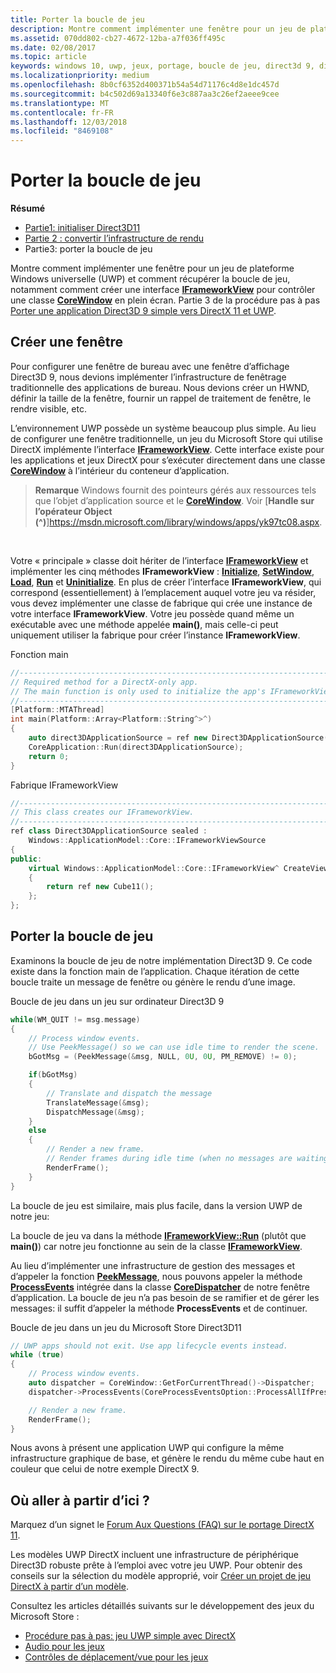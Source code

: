 ```yaml
---
title: Porter la boucle de jeu
description: Montre comment implémenter une fenêtre pour un jeu de plateforme Windows universelle (UWP) et comment récupérer la boucle de jeu, notamment comment créer une interface IFrameworkView pour contrôler une classe CoreWindow en plein écran.
ms.assetid: 070dd802-cb27-4672-12ba-a7f036ff495c
ms.date: 02/08/2017
ms.topic: article
keywords: windows 10, uwp, jeux, portage, boucle de jeu, direct3d 9, directx 11
ms.localizationpriority: medium
ms.openlocfilehash: 8b0cf6352d400371b54a54d71176c4d8e1dc457d
ms.sourcegitcommit: b4c502d69a13340f6e3c887aa3c26ef2aeee9cee
ms.translationtype: MT
ms.contentlocale: fr-FR
ms.lasthandoff: 12/03/2018
ms.locfileid: "8469108"
---
```

# <a name="port-the-game-loop"></a>Porter la boucle de jeu



**Résumé**

-   [Partie1: initialiser Direct3D11](simple-port-from-direct3d-9-to-11-1-part-1--initializing-direct3d.md)
-   [Partie 2 : convertir l’infrastructure de rendu](simple-port-from-direct3d-9-to-11-1-part-2--rendering.md)
-   Partie3: porter la boucle de jeu


Montre comment implémenter une fenêtre pour un jeu de plateforme Windows universelle (UWP) et comment récupérer la boucle de jeu, notamment comment créer une interface [**IFrameworkView**](https://msdn.microsoft.com/library/windows/apps/hh700478) pour contrôler une classe [**CoreWindow**](https://msdn.microsoft.com/library/windows/apps/br208225) en plein écran. Partie 3 de la procédure pas à pas [Porter une application Direct3D 9 simple vers DirectX 11 et UWP](walkthrough--simple-port-from-direct3d-9-to-11-1.md).

## <a name="create-a-window"></a>Créer une fenêtre


Pour configurer une fenêtre de bureau avec une fenêtre d’affichage Direct3D 9, nous devions implémenter l’infrastructure de fenêtrage traditionnelle des applications de bureau. Nous devions créer un HWND, définir la taille de la fenêtre, fournir un rappel de traitement de fenêtre, le rendre visible, etc.

L’environnement UWP possède un système beaucoup plus simple. Au lieu de configurer une fenêtre traditionnelle, un jeu du Microsoft Store qui utilise DirectX implémente l’interface [**IFrameworkView**](https://msdn.microsoft.com/library/windows/apps/hh700478). Cette interface existe pour les applications et jeux DirectX pour s’exécuter directement dans une classe [**CoreWindow**](https://msdn.microsoft.com/library/windows/apps/br208225) à l’intérieur du conteneur d’application.

> **Remarque**  Windows fournit des pointeurs gérés aux ressources tels que l’objet d’application source et le [**CoreWindow**](https://msdn.microsoft.com/library/windows/apps/br208225). Voir [**Handle sur l’opérateur Object (^)**]https://msdn.microsoft.com/library/windows/apps/yk97tc08.aspx.

 

Votre « principale » classe doit hériter de l’interface [**IFrameworkView**](https://msdn.microsoft.com/library/windows/apps/hh700478) et implémenter les cinq méthodes **IFrameworkView** : [**Initialize**](https://msdn.microsoft.com/library/windows/apps/hh700495), [**SetWindow**](https://msdn.microsoft.com/library/windows/apps/hh700509), [**Load**](https://msdn.microsoft.com/library/windows/apps/hh700501), [**Run**](https://msdn.microsoft.com/library/windows/apps/hh700505) et [**Uninitialize**](https://msdn.microsoft.com/library/windows/apps/hh700523). En plus de créer l’interface **IFrameworkView**, qui correspond (essentiellement) à l’emplacement auquel votre jeu va résider, vous devez implémenter une classe de fabrique qui crée une instance de votre interface **IFrameworkView**. Votre jeu possède quand même un exécutable avec une méthode appelée **main()**, mais celle-ci peut uniquement utiliser la fabrique pour créer l’instance **IFrameworkView**.

Fonction main

```cpp
//-----------------------------------------------------------------------------
// Required method for a DirectX-only app.
// The main function is only used to initialize the app's IFrameworkView class.
//-----------------------------------------------------------------------------
[Platform::MTAThread]
int main(Platform::Array<Platform::String^>^)
{
    auto direct3DApplicationSource = ref new Direct3DApplicationSource();
    CoreApplication::Run(direct3DApplicationSource);
    return 0;
}
```

Fabrique IFrameworkView

```cpp
//-----------------------------------------------------------------------------
// This class creates our IFrameworkView.
//-----------------------------------------------------------------------------
ref class Direct3DApplicationSource sealed : 
    Windows::ApplicationModel::Core::IFrameworkViewSource
{
public:
    virtual Windows::ApplicationModel::Core::IFrameworkView^ CreateView()
    {
        return ref new Cube11();
    };
};
```

## <a name="port-the-game-loop"></a>Porter la boucle de jeu


Examinons la boucle de jeu de notre implémentation Direct3D 9. Ce code existe dans la fonction main de l’application. Chaque itération de cette boucle traite un message de fenêtre ou génère le rendu d’une image.

Boucle de jeu dans un jeu sur ordinateur Direct3D 9

```cpp
while(WM_QUIT != msg.message)
{
    // Process window events.
    // Use PeekMessage() so we can use idle time to render the scene. 
    bGotMsg = (PeekMessage(&msg, NULL, 0U, 0U, PM_REMOVE) != 0);

    if(bGotMsg)
    {
        // Translate and dispatch the message
        TranslateMessage(&msg);
        DispatchMessage(&msg);
    }
    else
    {
        // Render a new frame.
        // Render frames during idle time (when no messages are waiting).
        RenderFrame();
    }
}
```

La boucle de jeu est similaire, mais plus facile, dans la version UWP de notre jeu:

La boucle de jeu va dans la méthode [**IFrameworkView::Run**](https://msdn.microsoft.com/library/windows/apps/hh700505) (plutôt que **main()**) car notre jeu fonctionne au sein de la classe [**IFrameworkView**](https://msdn.microsoft.com/library/windows/apps/hh700478).

Au lieu d’implémenter une infrastructure de gestion des messages et d’appeler la fonction [**PeekMessage**](https://msdn.microsoft.com/library/windows/desktop/ms644943), nous pouvons appeler la méthode [**ProcessEvents**](https://msdn.microsoft.com/library/windows/apps/br208215) intégrée dans la classe [**CoreDispatcher**](https://msdn.microsoft.com/library/windows/apps/br208211) de notre fenêtre d’application. La boucle de jeu n’a pas besoin de se ramifier et de gérer les messages: il suffit d’appeler la méthode **ProcessEvents** et de continuer.

Boucle de jeu dans un jeu du Microsoft Store Direct3D11

```cpp
// UWP apps should not exit. Use app lifecycle events instead.
while (true)
{
    // Process window events.
    auto dispatcher = CoreWindow::GetForCurrentThread()->Dispatcher;
    dispatcher->ProcessEvents(CoreProcessEventsOption::ProcessAllIfPresent);

    // Render a new frame.
    RenderFrame();
}
```

Nous avons à présent une application UWP qui configure la même infrastructure graphique de base, et génère le rendu du même cube haut en couleur que celui de notre exemple DirectX 9.

## <a name="where-do-i-go-from-here"></a>Où aller à partir d’ici ?


Marquez d’un signet le [Forum Aux Questions (FAQ) sur le portage DirectX 11](directx-porting-faq.md).

Les modèles UWP DirectX incluent une infrastructure de périphérique Direct3D robuste prête à l’emploi avec votre jeu UWP. Pour obtenir des conseils sur la sélection du modèle approprié, voir [Créer un projet de jeu DirectX à partir d’un modèle](user-interface.md).

Consultez les articles détaillés suivants sur le développement des jeux du Microsoft Store :

-   [Procédure pas à pas: jeu UWP simple avec DirectX](tutorial--create-your-first-uwp-directx-game.md)
-   [Audio pour les jeux](working-with-audio-in-your-directx-game.md)
-   [Contrôles de déplacement/vue pour les jeux](tutorial--adding-move-look-controls-to-your-directx-game.md)

 

 




